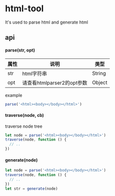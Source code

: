 # html-tool
It's used to parse html and generate html

## api

#### parse(str, opt)

属性 | 说明 | 类型
-----|-----|-----
str | html字符串 | String 
opt | 请查看htmlparser2的opt参数 | Object

example 
```js
parse('<html><body></body></html>')
```

#### traverse(node, cb)
traverse node tree

```js
let node = parse('<html><body></body></html>')
traverse(node, function () {
  // ..
})
```

#### generate(node)

```js
let node = parse('<html><body></body></html>')
traverse(node, function () {
  // ..
})
let str = generate(node)
```